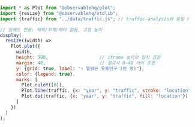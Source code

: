 <!-- 여백 제거 -->
<style>
  html, body { margin: 0; padding: 0; }
  /* OF 기본 카드/본문 마진 제거 */
  main, article, .card { margin: 0; padding: 0; border: 0; box-shadow: none; }
</style>

```js
import * as Plot from "@observablehq/plot";
import {resize} from "@observablehq/stdlib";
import {traffic} from "../data/traffic.js"; // traffic-analysis와 동일 데이터 소스

// 임베드 전용: 제목/부제/헤더 없음, 고정 높이
display(
  resize((width) =>
    Plot.plot({
      width,
      height: 500,                   // iframe 높이와 일치 권장
      margin: 40,                    // 필요시 0~40 사이 조정
      y: {grid: true, label: "↑ 일평균 유동인구 (만 명)"},
      color: {legend: true},
      marks: [
        Plot.ruleY([0]),
        Plot.line(traffic, {x: "year", y: "traffic", stroke: "location", strokeWidth: 2}),
        Plot.dot(traffic, {x: "year", y: "traffic", fill: "location"})
      ]
    })
  )
);

